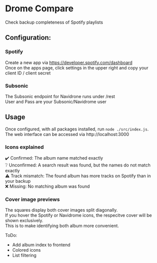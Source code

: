 # Drome Compare  
Check backup completeness of Spotify playlists

## Configuration:
### Spotify   
Create a new app via https://developer.spotify.com/dashboard  
Once on the apps page, click settings in the upper right and copy your client ID / client secret

### Subsonic 
The Subsonic endpoint for Navidrone runs under /rest  
User and Pass are your Subsonic/Navidrome user

## Usage
Once configured, with all packages installed, run `node ./src/index.js`.  
The web interface can be accessed via http://localhost:3000

### Icons explained
✔️ Confirmed: The album name matched exactly  
❔ Unconfirmed: A search result was found, but the names do not match exactly  
⚠️ Track mismatch: The found album has more tracks on Spotify than in your backup  
❌ Missing: No matching album was found

### Cover image previews  
The squares display both cover images split diagonally.  
If you hover the Spotify or Navidrome icons, the respecitve cover will be shown exclusively.  
This is to make identifying both album more convenient.

ToDo:  
- Add album index to frontend
- Colored icons
- List filtering
